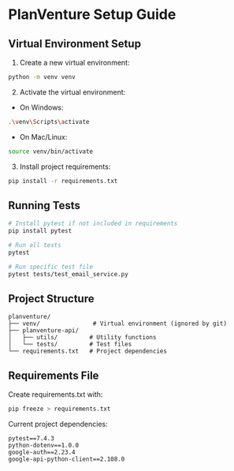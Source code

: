 # PlanVenture Setup Guide

## Virtual Environment Setup

1. Create a new virtual environment:
```bash
python -m venv venv
```

2. Activate the virtual environment:
- On Windows:
```bash
.\venv\Scripts\activate
```
- On Mac/Linux:
```bash
source venv/bin/activate
```

3. Install project requirements:
```bash
pip install -r requirements.txt
```

## Running Tests
```bash
# Install pytest if not included in requirements
pip install pytest

# Run all tests
pytest

# Run specific test file
pytest tests/test_email_service.py
```

## Project Structure
```
planventure/
├── venv/               # Virtual environment (ignored by git)
├── planventure-api/   
│   ├── utils/         # Utility functions
│   └── tests/         # Test files
└── requirements.txt   # Project dependencies
```

## Requirements File

Create requirements.txt with:
```bash
pip freeze > requirements.txt
```

Current project dependencies:
```
pytest==7.4.3
python-dotenv==1.0.0
google-auth==2.23.4
google-api-python-client==2.108.0
```
